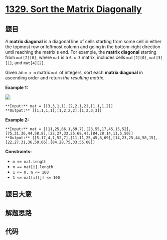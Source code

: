 # [1329. Sort the Matrix Diagonally](https://leetcode.com/problems/sort-the-matrix-diagonally)

## 题目

A **matrix diagonal** is a diagonal line of cells starting from some cell in
either the topmost row or leftmost column and going in the bottom-right
direction until reaching the matrix's end. For example, the **matrix
diagonal** starting from `mat[2][0]`, where `mat` is a `6 x 3` matrix,
includes cells `mat[2][0]`, `mat[3][1]`, and `mat[4][2]`.

Given an `m x n` matrix `mat` of integers, sort each **matrix diagonal** in
ascending order and return _the resulting matrix_.



**Example 1:**

![](https://assets.leetcode.com/uploads/2020/01/21/1482_example_1_2.png)

    
    
    **Input:** mat = [[3,3,1,1],[2,2,1,2],[1,1,1,2]]
    **Output:** [[1,1,1,1],[1,2,2,2],[1,2,3,3]]
    

**Example 2:**

    
    
    **Input:** mat = [[11,25,66,1,69,7],[23,55,17,45,15,52],[75,31,36,44,58,8],[22,27,33,25,68,4],[84,28,14,11,5,50]]
    **Output:** [[5,17,4,1,52,7],[11,11,25,45,8,69],[14,23,25,44,58,15],[22,27,31,36,50,66],[84,28,75,33,55,68]]
    



**Constraints:**

  * `m == mat.length`
  * `n == mat[i].length`
  * `1 <= m, n <= 100`
  * `1 <= mat[i][j] <= 100`


## 题目大意

## 解题思路

## 代码

```javascript

```
